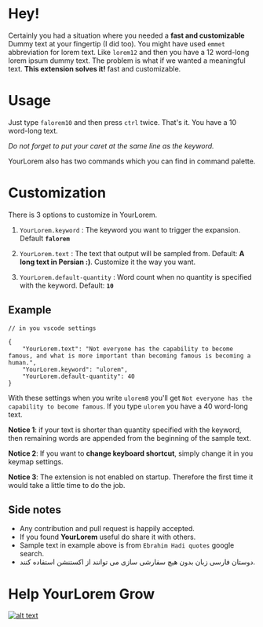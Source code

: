 # Hey!

Certainly you had a situation where you needed a **fast and customizable** Dummy text at your fingertip (I did too).
You might have used `emmet` abbreviation for lorem text. Like `lorem12` and then you have a 12 word-long lorem ipsum dummy text. The problem is  what if we wanted a meaningful text.
**This extension solves it!** fast and customizable.


# Usage

Just type `falorem10` and then press `ctrl` twice.
That's it. You have a 10 word-long text.

*Do not forget to put your caret at the same line as the keyword.*

YourLorem also has two commands which you can find in command palette.

# Customization
There is 3 options to customize in YourLorem.
1. `YourLorem.keyword` : The keyword you want to trigger the expansion.
Default **`falorem`**

2. `YourLorem.text` : The text that output will be sampled from.
Default: **A long text in Persian :)**. Customize it the way you want.

3. `YourLorem.default-quantity` : Word count when no quantity is specified with the keyword.
Default: **`10`**


## Example

    // in you vscode settings

	{
		"YourLorem.text": "Not everyone has the capability to become famous, and what is more important than becoming famous is becoming a human.",
		"YourLorem.keyword": "ulorem",
		"YourLorem.default-quantity": 40
	}

With these settings when you write `ulorem8` you'll get `Not everyone has the capability to become famous`.
If you type `ulorem`  you have a 40 word-long text.

**Notice 1**: if your text is shorter than quantity specified with the keyword, then remaining words are appended from the beginning of the sample text.

**Notice 2**: If you want to **change keyboard shortcut**, simply change it in you keymap settings.

**Notice 3**: The extension is not enabled on startup. Therefore the first time it would take a little time to do the job.


## Side notes
 - Any contribution and pull request is happily accepted.
 - If you found **YourLorem** useful do share it with others.
 - Sample text in example above is from `Ebrahim Hadi quotes` google search.
 - دوستان فارسی زبان بدون هیچ سفارشی سازی می توانند از اکستنشن استفاده کنند.


# Help YourLorem Grow


[![alt text][1]][2]

[1]: https://www.buymeacoffee.com/assets/img/guidelines/download-assets-2.svg
[2]: https://www.buymeacoffee.com/djawad